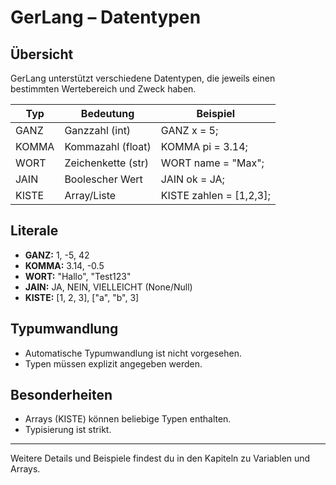# GerLang – Datentypen

## Übersicht
GerLang unterstützt verschiedene Datentypen, die jeweils einen bestimmten Wertebereich und Zweck haben.

| Typ     | Bedeutung             | Beispiel                |
|---------|-----------------------|------------------------|
| GANZ    | Ganzzahl (int)        | GANZ x = 5;            |
| KOMMA   | Kommazahl (float)     | KOMMA pi = 3.14;       |
| WORT    | Zeichenkette (str)    | WORT name = "Max";     |
| JAIN    | Boolescher Wert       | JAIN ok = JA;          |
| KISTE   | Array/Liste           | KISTE zahlen = [1,2,3];|

## Literale
- **GANZ:** 1, -5, 42
- **KOMMA:** 3.14, -0.5
- **WORT:** "Hallo", "Test123"
- **JAIN:** JA, NEIN, VIELLEICHT (None/Null)
- **KISTE:** [1, 2, 3], ["a", "b", 3]

## Typumwandlung
- Automatische Typumwandlung ist nicht vorgesehen.
- Typen müssen explizit angegeben werden.

## Besonderheiten
- Arrays (KISTE) können beliebige Typen enthalten.
- Typisierung ist strikt.

---

Weitere Details und Beispiele findest du in den Kapiteln zu Variablen und Arrays.
